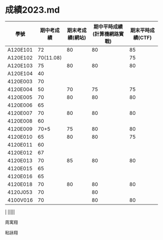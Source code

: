 # 成績2023.md
| 學號 | 期中考成績 | 期末考成績(網站) | 期中平時成績(計算機網路實戰) | 期末平時成績(CTF) |
| ---- |  ---- |  ---- |  ---- |  ---- |  
|A120E101 |72|80|80|85|
|A120E102|70(11.08)|||75|
|A120E103 |75|80|80|80|
|A120E104| 40||||
|4120E003|70||||
|4120E004 |50|70|75|75|
|4120E005 |70|80|80|80|
|4120E006 |65||||
|4120E007 |70|80|80|80|
|4120E008 |60||||
|4120E009  |70+5|75|80|80|
|4120E010 | 65|80|80|75|
|4120E011 |60||||
|4120E012 |67||||
|4120E013 |70|85|80|80|
|4120E015 |65||||
|4120E016 | 65||||
|4120E018 |70|80|80|80|
|4120J053 |70||80||
|4100V016 |70||80|80|









| |||||

周寓翔


粘詠翔



